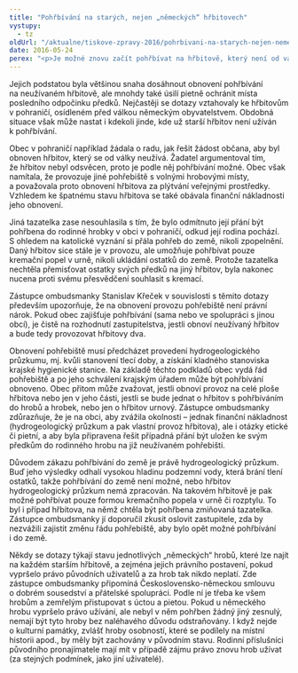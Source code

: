 ```yaml
---
title: "Pohřbívání na starých, nejen „německých“ hřbitovech"
vystupy:
  - tz
oldUrl: "/aktualne/tiskove-zpravy-2016/pohrbivani-na-starych-nejen-nemeckych-hrbitovech"
date: 2016-05-24
perex: "<p>Je možné znovu začít pohřbívat na hřbitově, který není od války využíván? Jak řešit, když chce být někdo pohřben v rodinné hrobce na hřbitově, který už takové pohřbívání neumožňuje? Je možné obnovit zrušený hřbitov? I takové dotazy a žádosti o radu řešil za poslední rok zástupce ombudsmanky. </p>"
---
```


<!-- imported from the old website -->

<p>Jejich podstatou byla většinou snaha dosáhnout obnovení pohřbívání na neužívaném hřbitově, ale mnohdy také úsilí pietně ochránit místa posledního odpočinku předků. Nejčastěji se dotazy vztahovaly ke hřbitovům v pohraničí, osídleném před válkou německým obyvatelstvem. Obdobná situace však může nastat i kdekoli jinde, kde už starší hřbitov není užíván k pohřbívání.</p> <p>Obec v pohraničí například žádala o radu, jak řešit žádost občana, aby byl obnoven hřbitov, který se od války neužívá. Žadatel argumentoval tím, že hřbitov nebyl odsvěcen, proto je podle něj pohřbívání možné. Obec však namítala, že provozuje jiné pohřebiště s volnými hrobovými místy, a považovala proto obnovení hřbitova za plýtvání veřejnými prostředky. Vzhledem ke špatnému stavu hřbitova se také obávala finanční nákladnosti jeho obnovení.</p> <p>Jiná tazatelka zase nesouhlasila s tím, že bylo odmítnuto její přání být pohřbena do rodinné hrobky v obci v pohraničí, odkud její rodina pochází. S ohledem na katolické vyznání si přála pohřeb do země, nikoli zpopelnění. Daný hřbitov sice stále je v provozu, ale umožňuje pohřbívat pouze kremační popel v urně, nikoli ukládání ostatků do země. Protože tazatelka nechtěla přemisťovat ostatky svých předků na jiný hřbitov, byla nakonec nucena proti svému přesvědčení souhlasit s kremací.</p> <p>Zástupce ombudsmanky Stanislav Křeček v souvislosti s těmito dotazy především upozorňuje, že na obnovení provozu pohřebiště není právní nárok. Pokud obec zajišťuje pohřbívání (sama nebo ve spolupráci s jinou obcí), je čistě na rozhodnutí zastupitelstva, jestli obnoví neužívaný hřbitov a bude tedy provozovat hřbitovy dva. </p> <p>Obnovení pohřebiště musí předcházet provedení hydrogeologického průzkumu, mj. kvůli stanovení tlecí doby, a získání kladného stanoviska krajské hygienické stanice. Na základě těchto podkladů obec vydá řád pohřebiště a po jeho schválení krajským úřadem může být pohřbívání obnoveno. Obec přitom může zvažovat, jestli obnoví provoz na celé ploše hřbitova nebo jen v jeho části, jestli se bude jednat o hřbitov s pohřbíváním do hrobů a hrobek, nebo jen o hřbitov urnový. Zástupce ombudsmanky zdůrazňuje, že je na obci, aby zvážila okolnosti – jednak finanční nákladnost (hydrogeologický průzkum a pak vlastní provoz hřbitova), ale i otázky etické či pietní, a aby byla připravena řešit případná přání být uložen ke svým předkům do rodinného hrobu na již neužívaném pohřebišti.</p> <p>Důvodem zákazu pohřbívání do země je právě hydrogeologický průzkum. Buď jeho výsledky odhalí vysokou hladinu podzemní vody, která brání tlení ostatků, takže pohřbívání do země není možné, nebo hřbitov hydrogeologický průzkum nemá zpracován. Na takovém hřbitově je pak možné pohřbívat pouze formou kremačního popela v urně či rozptylu. To byl i případ hřbitova, na němž chtěla být pohřbena zmiňovaná tazatelka. Zástupce ombudsmanky jí doporučil zkusit oslovit zastupitele, zda by nezvážili zajistit změnu řádu pohřebiště, aby bylo opět možné pohřbívání i do země.</p> <p>Někdy se dotazy týkají stavu jednotlivých „německých“ hrobů, které lze najít na každém starším hřbitově, a zejména jejich právního postavení, pokud vypršelo právo původních uživatelů a za hrob tak nikdo neplatí. Zde zástupce ombudsmanky připomíná Československo-německou smlouvu o dobrém sousedství a přátelské spolupráci. Podle ní je třeba ke všem hrobům a zemřelým přistupovat s úctou a pietou. Pokud u německého hrobu vypršelo právo užívání, ale nebyl v něm pohřben žádný jiný zesnulý, nemají být tyto hroby bez naléhavého důvodu odstraňovány. I když nejde o kulturní památky, zvlášť hroby osobností, které se podílely na místní historii apod., by měly být zachovány v původním stavu. Rodinní příslušníci původního pronajímatele mají mít v případě zájmu právo znovu hrob užívat (za stejných podmínek, jako jiní uživatelé).</p>

